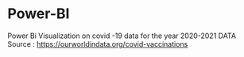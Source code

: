 # Power-BI
Power Bi Visualization on covid -19 data for the year 2020-2021
DATA Source : https://ourworldindata.org/covid-vaccinations

